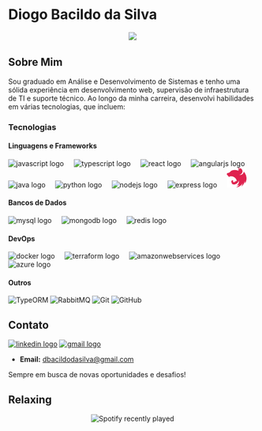 # Diogo Bacildo da Silva


<div align="center">
  <img height="200" src="https://i.giphy.com/media/v1.Y2lkPTc5MGI3NjExOTc1aDRpcTBnYnF6ajhpZzYxZ25xOGk0eHpzMjVsNGxnOWc2OHYzaiZlcD12MV9pbnRlcm5hbF9naWZfYnlfaWQmY3Q9Zw/bGgsc5mWoryfgKBx1u/giphy.gif"  />
</div>

## Sobre Mim

Sou graduado em Análise e Desenvolvimento de Sistemas e tenho uma sólida experiência em desenvolvimento web, supervisão de infraestrutura de TI e suporte técnico. Ao longo da minha carreira, desenvolvi habilidades em várias tecnologias, que incluem:

### Tecnologias

#### Linguagens e Frameworks
<div align="left">
  <img src="https://cdn.jsdelivr.net/gh/devicons/devicon/icons/javascript/javascript-original.svg" height="40" alt="javascript logo"  />
  <img width="12" />
  <img src="https://cdn.jsdelivr.net/gh/devicons/devicon/icons/typescript/typescript-original.svg" height="40" alt="typescript logo"  />
  <img width="12" />
  <img src="https://cdn.jsdelivr.net/gh/devicons/devicon/icons/react/react-original.svg" height="40" alt="react logo"  />
  <img width="12" />
  <img src="https://cdn.jsdelivr.net/gh/devicons/devicon/icons/angularjs/angularjs-original.svg" height="40" alt="angularjs logo"  />
  <img width="12" />
  <img src="https://cdn.jsdelivr.net/gh/devicons/devicon/icons/java/java-original.svg" height="40" alt="java logo"  />
  <img width="12" />
  <img src="https://cdn.jsdelivr.net/gh/devicons/devicon/icons/python/python-original.svg" height="40" alt="python logo"  />
  <img width="12" />
  <img src="https://cdn.jsdelivr.net/gh/devicons/devicon/icons/nodejs/nodejs-original.svg" height="40" alt="nodejs logo"  />
  <img width="12" />
  <img src="https://cdn.jsdelivr.net/gh/devicons/devicon/icons/express/express-original.svg" height="40" alt="express logo"  />
  <img width="12" />
  <img src="https://github.com/devicons/devicon/blob/v2.16.0/icons/nestjs/nestjs-original.svg" height="40" alt="nestjs logo"  />
</div>

#### Bancos de Dados
<div align="left">
  <img src="https://cdn.jsdelivr.net/gh/devicons/devicon/icons/mysql/mysql-original.svg" height="40" alt="mysql logo"  />
  <img width="12" />
  <img src="https://cdn.jsdelivr.net/gh/devicons/devicon/icons/mongodb/mongodb-original.svg" height="40" alt="mongodb logo"  />
  <img width="12" />
  <img src="https://cdn.jsdelivr.net/gh/devicons/devicon/icons/redis/redis-original.svg" height="40" alt="redis logo"  />
</div>

#### DevOps
<div align="left">
  <img src="https://cdn.jsdelivr.net/gh/devicons/devicon/icons/docker/docker-original.svg" height="40" alt="docker logo"  />
  <img width="12" />
  <img src="https://cdn.jsdelivr.net/gh/devicons/devicon/icons/terraform/terraform-original.svg" height="40" alt="terraform logo"  />
  <img width="12" />
  <img src="https://uxwing.com/wp-content/themes/uxwing/download/brands-and-social-media/aws-icon.png" height="40" alt="amazonwebservices logo"  />
  <img width="12" />
  <img src="https://cdn.jsdelivr.net/gh/devicons/devicon/icons/azure/azure-original.svg" height="40" alt="azure logo"  />
</div>

#### Outros
![TypeORM](https://img.shields.io/badge/-TypeORM-F8C52C?style=flat-square&logo=typescript&logoColor=white)
![RabbitMQ](https://img.shields.io/badge/-RabbitMQ-FF6600?style=flat-square&logo=rabbitmq&logoColor=white)
![Git](https://img.shields.io/badge/-Git-F05032?style=flat-square&logo=git&logoColor=white)
![GitHub](https://img.shields.io/badge/-GitHub-181717?style=flat-square&logo=github&logoColor=white)

## Contato
[<img src="https://cdn.jsdelivr.net/gh/devicons/devicon/icons/linkedin/linkedin-original.svg" height="40" alt="linkedin logo"  />](https://www.linkedin.com/in/diogobacildo/)
[<img src="https://img.shields.io/static/v1?message=Gmail&logo=gmail&label=&color=D14836&logoColor=white&labelColor=&style=for-the-badge" height="35" alt="gmail logo"  />](dbacildodasilva@gmail.com)
- **Email:** dbacildodasilva@gmail.com

Sempre em busca de novas oportunidades e desafios!

## Relaxing
<div align="center">
  <img src="https://spotify-recently-played-readme.vercel.app/api?user=liagbvbs&unique={true|1|on|yes}" alt="Spotify recently played"  />
</div>
